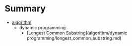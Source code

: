 # Summary

* [algorithm](algorithm)
   * dynamic programming
       * [Longest Common Substring](algorithm/dynamic programming/longest_common_substring.md)
